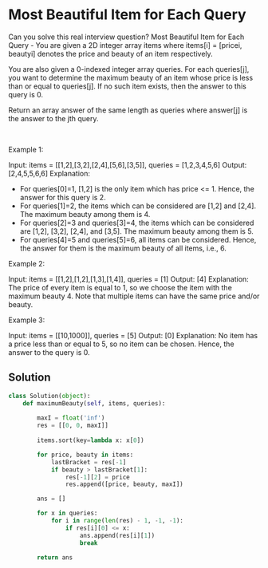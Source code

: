# Most Beautiful Item for Each Query

Can you solve this real interview question? Most Beautiful Item for Each Query - You are given a 2D integer array items where items[i] = [pricei, beautyi] denotes the price and beauty of an item respectively.

You are also given a 0-indexed integer array queries. For each queries[j], you want to determine the maximum beauty of an item whose price is less than or equal to queries[j]. If no such item exists, then the answer to this query is 0.

Return an array answer of the same length as queries where answer[j] is the answer to the jth query.

 

Example 1:


Input: items = [[1,2],[3,2],[2,4],[5,6],[3,5]], queries = [1,2,3,4,5,6]
Output: [2,4,5,5,6,6]
Explanation:
- For queries[0]=1, [1,2] is the only item which has price <= 1. Hence, the answer for this query is 2.
- For queries[1]=2, the items which can be considered are [1,2] and [2,4]. 
  The maximum beauty among them is 4.
- For queries[2]=3 and queries[3]=4, the items which can be considered are [1,2], [3,2], [2,4], and [3,5].
  The maximum beauty among them is 5.
- For queries[4]=5 and queries[5]=6, all items can be considered.
  Hence, the answer for them is the maximum beauty of all items, i.e., 6.


Example 2:


Input: items = [[1,2],[1,2],[1,3],[1,4]], queries = [1]
Output: [4]
Explanation: 
The price of every item is equal to 1, so we choose the item with the maximum beauty 4. 
Note that multiple items can have the same price and/or beauty.  


Example 3:


Input: items = [[10,1000]], queries = [5]
Output: [0]
Explanation:
No item has a price less than or equal to 5, so no item can be chosen.
Hence, the answer to the query is 0.

## Solution
```py
class Solution(object):
    def maximumBeauty(self, items, queries):
        
        maxI = float('inf')
        res = [[0, 0, maxI]]
    
        items.sort(key=lambda x: x[0])

        for price, beauty in items:
            lastBracket = res[-1]
            if beauty > lastBracket[1]:
                res[-1][2] = price
                res.append([price, beauty, maxI])

        ans = []

        for x in queries:
            for i in range(len(res) - 1, -1, -1):
                if res[i][0] <= x:
                    ans.append(res[i][1])
                    break

        return ans
```
